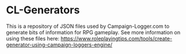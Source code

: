 # CL-Generators
This is a repository of JSON files used by Campaign-Logger.com to generate bits of information for RPG gameplay.
See more information on using these files here: https://www.roleplayingtips.com/tools/create-generator-using-campaign-loggers-engine/
